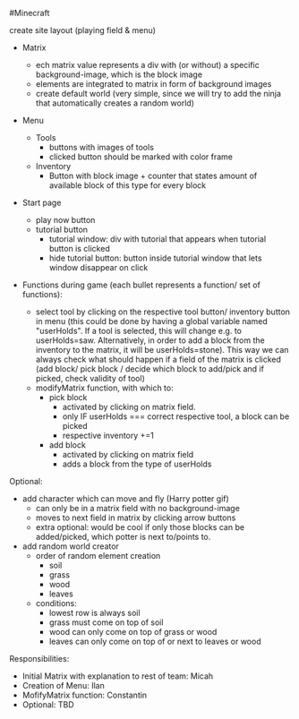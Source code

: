 #Minecraft

create site layout (playing field & menu)
- Matrix
    - ech matrix value represents a div with (or without) a specific background-image, which is the block image
    - elements are integrated to matrix in form of background images
    - create default world (very simple, since we will try to add the ninja that automatically creates a random world)
- Menu
    - Tools
        - buttons with images of tools
        - clicked button should be marked with color frame
    - Inventory
        - Button with block image + counter that states amount of available block of this type for every block
- Start page
    - play now button
    - tutorial button
        - tutorial window: div with tutorial that appears when tutorial button is clicked
        - hide tutorial button: button inside tutorial window that lets window disappear on click

- Functions during game (each bullet represents a function/ set of functions):
    - select tool by clicking on the respective tool button/ inventory button in menu
        (this could be done by having a global variable named "userHolds". If a tool is selected, this will change e.g. to userHolds=saw. Alternatively, in order to add a block from the inventory to the matrix, it will be userHolds=stone). This way we can always check what should happen if a field of the matrix is clicked (add block/ pick block / decide which block to add/pick and if picked, check validity of tool)
    - modifyMatrix function, with which to:
        - pick block 
            - activated by clicking on matrix field. 
            - only IF userHolds === correct respective tool, a block can be picked
            - respective inventory +=1
        - add block
            - activated by clicking on matrix field
            - adds a block from the type of userHolds

Optional:
- add character which can move and fly (Harry potter gif)
    - can only be in a matrix field with no background-image
    - moves to next field in matrix by clicking arrow buttons
    - extra optional: would be cool if only those blocks can be added/picked, which potter is next to/points to.
- add random world creator
    - order of random element creation
        - soil
        - grass
        - wood
        - leaves
    - conditions: 
        - lowest row is always soil
        - grass must come on top of soil
        - wood can only come on top of grass or wood
        - leaves can only come on top of or next to leaves or wood


Responsibilities:
- Initial Matrix with explanation to rest of team: Micah
- Creation of Menu: Ilan
- MofifyMatrix function: Constantin
- Optional: TBD
    